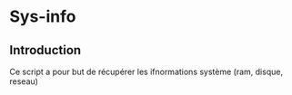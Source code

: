 # Sys-info

## Introduction
Ce script a pour but de récupérer les ifnormations système (ram, disque, reseau)
